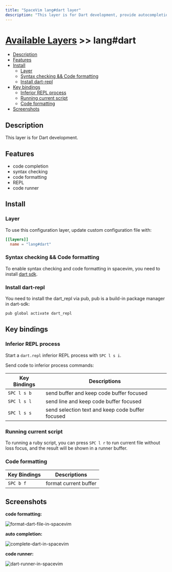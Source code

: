 ```yaml
---
title: "SpaceVim lang#dart layer"
description: "This layer is for Dart development, provide autocompletion, syntax checking, code format for Dart file."
---
```


# [Available Layers](../../) >> lang#dart

<!-- vim-markdown-toc GFM -->

- [Description](#description)
- [Features](#features)
- [Install](#install)
  - [Layer](#layer)
  - [Syntax checking && Code formatting](#syntax-checking--code-formatting)
  - [Install dart-repl](#install-dart-repl)
- [Key bindings](#key-bindings)
  - [Inferior REPL process](#inferior-repl-process)
  - [Running current script](#running-current-script)
  - [Code formatting](#code-formatting)
- [Screenshots](#screenshots)

<!-- vim-markdown-toc -->

## Description

This layer is for Dart development.

## Features

- code completion
- syntax checking
- code formatting
- REPL
- code runner

## Install

### Layer

To use this configuration layer, update custom configuration file with:

```toml
[[layers]]
  name = "lang#dart"
```

### Syntax checking && Code formatting

To enable syntax checking and code formatting in spacevim, you need to install [dart sdk](https://github.com/dart-lang/sdk).

### Install dart-repl

You need to install the dart_repl via pub, pub is a build-in package manager in dart-sdk:

```sh
pub global activate dart_repl
```

## Key bindings

### Inferior REPL process

Start a `dart.repl` inferior REPL process with `SPC l s i`.

Send code to inferior process commands:

| Key Bindings | Descriptions                                     |
| ------------ | ------------------------------------------------ |
| `SPC l s b`  | send buffer and keep code buffer focused         |
| `SPC l s l`  | send line and keep code buffer focused           |
| `SPC l s s`  | send selection text and keep code buffer focused |

### Running current script

To running a ruby script, you can press `SPC l r` to run current file without loss focus, and the result will be shown in a runner buffer.

### Code formatting

| Key Bindings | Descriptions          |
| ------------ | --------------------- |
| `SPC b f`    | format current buffer |

## Screenshots

**code formatting:**

![format-dart-file-in-spacevim](https://user-images.githubusercontent.com/13142418/34455939-b094db54-ed4f-11e7-9df0-80cf5de1128d.gif)

**auto completion:**

![complete-dart-in-spacevim](https://user-images.githubusercontent.com/13142418/34455816-ee77182c-ed4c-11e7-8f63-402849f60405.png)

**code runner:**

![dart-runner-in-spacevim](https://user-images.githubusercontent.com/13142418/34455403-1f6d4c3e-ed44-11e7-893f-09a6e64e27ed.png)

